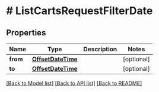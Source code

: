 # # ListCartsRequestFilterDate


## Properties 


Name | Type | Description | Notes
------------ | ------------- | ------------- | -------------
**from**| [**OffsetDateTime**](OffsetDateTime.md) |   | [optional]
**to**| [**OffsetDateTime**](OffsetDateTime.md) |   | [optional]


[[Back to Model list]](../../README.md#models) [[Back to API list]](../../README.md#endpoints) [[Back to README]](../../README.md)

